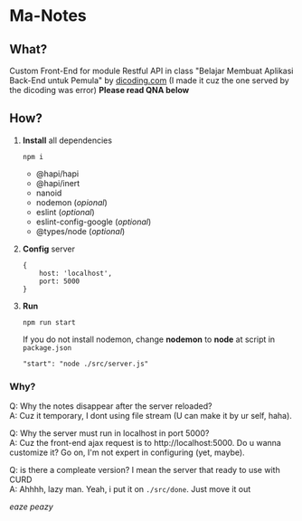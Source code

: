 # Ma-Notes

## What?
Custom Front-End for module Restful API in class "Belajar Membuat Aplikasi Back-End untuk Pemula" by [dicoding.com](https://www.dicoding.com/academies/261) (I made it cuz the one served by the dicoding was error)
**Please read QNA below**

## How?
1. **Install** all dependencies
    ```
    npm i
    ```

    * @hapi/hapi
    * @hapi/inert
    * nanoid
    * nodemon (_opional_)
    * eslint (_optional_)
    * eslint-config-google (_optional_)
    * @types/node (_optional_)

2. **Config** server 
    ```
    {
        host: 'localhost',
        port: 5000
    }
    ```
3. **Run**
    ```
    npm run start
    ```
    If you do not install nodemon, change **nodemon** to **node** at script in `package.json`
    ```
    "start": "node ./src/server.js"
    ```

### Why?
Q: Why the notes disappear after the server reloaded?  
A: Cuz it temporary, I dont using file stream (U can make it by ur self, haha).  

Q: Why the server must run in localhost in port 5000?  
A: Cuz the front-end ajax request is to http://localhost:5000. Do u wanna customize it? Go on, I'm not expert in configuring (yet, maybe).  

Q: is there a compleate version? I mean the server that ready to use with CURD  
A: Ahhhh, lazy man. Yeah, i put it on `./src/done`. Just move it out  

_eaze peazy_
